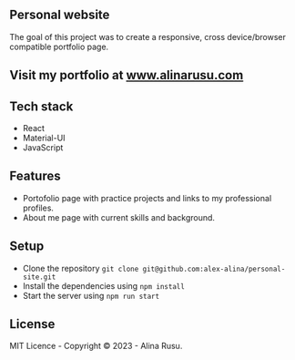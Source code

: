 ## Personal website

The goal of this project was to create a responsive, cross device/browser compatible portfolio page.

## Visit my portfolio at [www.alinarusu.com ](https://www.alinarusu.com)

## Tech stack

* React
* Material-UI
* JavaScript

## Features

* Portofolio page with practice projects and links to my professional profiles.
* About me page with current skills and background. 

## Setup

* Clone the repository `git clone git@github.com:alex-alina/personal-site.git`
* Install the dependencies using `npm install`
* Start the server using `npm run start`

## License

MIT Licence - Copyright &copy; 2023 - Alina Rusu.

